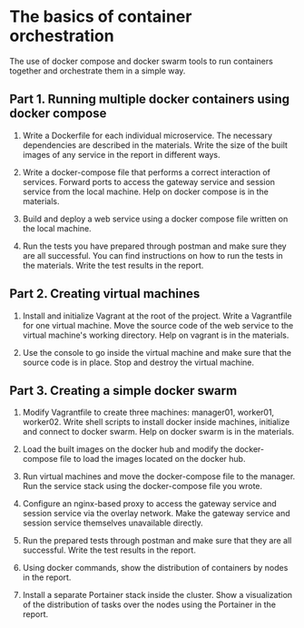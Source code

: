 # The basics of container orchestration

The use of docker compose and docker swarm tools to run containers together and orchestrate them in a simple way.

## Part 1. Running multiple docker containers using docker compose

1) Write a Dockerfile for each individual microservice. The necessary dependencies are described in the materials. Write the size of the built images of any service in the report in different ways.

2) Write a docker-compose file that performs a correct interaction of services. Forward ports to access the gateway service and session service from the local machine. Help on docker compose is in the materials.

3) Build and deploy a web service using a docker compose file written on the local machine.

4) Run the tests you have prepared through postman and make sure they are all successful. You can find instructions on how to run the tests in the materials. Write the test results in the report.

## Part 2. Creating virtual machines

1) Install and initialize Vagrant at the root of the project. Write a Vagrantfile for one virtual machine. Move the source code of the web service to the virtual machine's working directory. Help on vagrant is in the materials.

2) Use the console to go inside the virtual machine and make sure that the source code is in place. Stop and destroy the virtual machine.

## Part 3. Creating a simple docker swarm

1) Modify Vagrantfile to create three machines: manager01, worker01, worker02. Write shell scripts to install docker inside machines, initialize and connect to docker swarm. Help on docker swarm is in the materials.

2) Load the built images on the docker hub and modify the docker-compose file to load the images located on the docker hub.

3) Run virtual machines and move the docker-compose file to the manager. Run the service stack using the docker-compose file you wrote.

4) Configure an nginx-based proxy to access the gateway service and session service via the overlay network. Make the gateway service and session service themselves unavailable directly.

5) Run the prepared tests through postman and make sure that they are all successful. Write the test results in the report.

6) Using docker commands, show the distribution of containers by nodes in the report.

7) Install a separate Portainer stack inside the cluster. Show a visualization of the distribution of tasks over the nodes using the Portainer in the report.